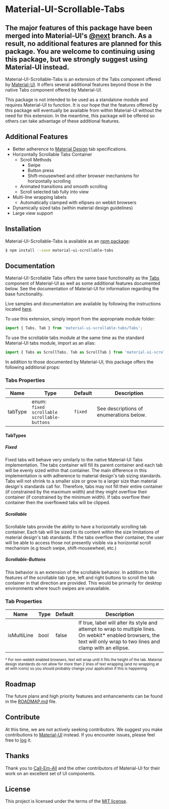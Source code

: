 # Material-UI-Scrollable-Tabs

## The major features of this package have been merged into Material-UI's [@next](https://github.com/callemall/material-ui/tree/next) branch. As a result, no additional features are planned for this package.  You are welcome to continuing using this package, but we strongly suggest using Material-UI instead.

Material-UI-Scrollable-Tabs is an extension of the Tabs component offered by [Material-UI](http://www.material-ui.com/).
It offers several additional features beyond those in the native Tabs component offered by Material-UI.

This package is not intended to be used as a standalone module and requires Material-UI to function.  It is our hope that the
features offered by this package will eventually be available from within Material-UI without the need for this extension.
In the meantime, this package will be offered so others can take advantage of these additional features.

## Additional Features

* Better adherence to [Material Design](https://material.io/guidelines/components/tabs.html#tabs-specs) tab specifications.
* Horizontally Scrollable Tabs Container
  * Scroll Methods
    * Swipe
    * Button press
    * Shift-mousewheel and other browser mechanisms for horizontally scrolling
  * Animated transitions and smooth scrolling
  * Scroll selected tab fully into view
* Multi-line wrapping labels
  * Automatically clamped with ellipses on webkit browsers
* Dynamically sized tabs (within material design guidelines)
* Large view support

## Installation
Material-UI-Scrollable-Tabs is available as an [npm package](https://www.npmjs.com/package/material-ui-scrollable-tabs):

```sh
$ npm install --save material-ui-scrollable-tabs
```

## Documentation
Material-UI-Scrollable Tabs offers the same base functionality as the [Tabs](http://www.material-ui.com/#/components/tabs) component of Material-UI as well as some additional features documented below.  See the documentation of Material-UI for information regarding the base functionality.

Live samples and documentation are available by following the instructions located [here](https://github.com/STORIS/material-ui-scrollable-tabs/blob/master/examples/README.md).

To use this extension, simply import from the appropriate module folder:
```js
import { Tabs, Tab } from 'material-ui-scrollable-tabs/Tabs';
```
To use the scrollable tabs module at the same time as the standard Material-UI tabs module, import as an alias:
```js
import { Tabs as ScrollTabs, Tab as ScrollTab } from 'material-ui-scrollable-tabs/Tabs';
```

In addition to those documented by Material-UI, this package offers the following additional props:

### Tabs Properties
| Name | Type | Default | Description |
| ---- | ---- | ------- | ----------- |
| tabType | enum:<br />`fixed`<br />`scrollable`<br />`scrollable-buttons` | `fixed` | See descriptions of enumerations below. |

#### TabTypes
##### Fixed
Fixed tabs will behave very similarly to the native Material-UI Tabs implementation.  The tabs container will fill its parent container and each tab
will be evenly sized within that container.  The main difference in this implementation is with adherence to material design's tab sizing standards.  Tabs
will not shrink to a smaller size or grow to a larger size than material design's standards call for.  Therefore, tabs may not fill their entire container
(if constrained by the maximum width) and they might overflow their container (if constrained by the minimum width).  If tabs overflow their container then
the overflowed tabs will be clipped.

##### Scrollable
Scrollable tabs provide the ability to have a horizontally scrolling tab container.  Each tab will be sized to its content within the size limitations of
material design's tab standards.  If the tabs overflow their container, the user will be able to access those not presently visible via a horizontal
scroll mechanism (e.g touch swipe, shift-mousewheel, etc.)

##### Scrollable-Buttons
This behavior is an extension of the scrollable behavior.  In addition to the features of the scrollable tab type, left and right buttons to scroll the
tab container in that direction are provided.  This would be primarily for desktop environments where touch swipes are unavailable.

### Tab Properties
| Name | Type | Default | Description |
| ---- | ---- | ------- | ----------- |
| isMultiLine | bool | false | If true, label will alter its style and attempt to wrap to multiple lines.  On webkit* enabled browsers, the text will only wrap to two lines and clamp with an ellipse.

<sub>\* For non-webkit enabled browsers, text will wrap until it fills the height of the tab.  Material design standards do not allow for more than 2 lines of
text wrapping (and no wrapping at all with icons) so you should probably change your application if this is happening.</sub>

## Roadmap

The future plans and high priority features and enhancements can be found
in the [ROADMAP.md](https://github.com/STORIS/material-ui-scrollable-tabs/blob/master/ROADMAP.md) file.

## Contribute

At this time, we are not actively seeking contributors.  We suggest you make contributions to
[Material-UI](https://github.com/callemall/material-ui) instead.  If you encounter issues, please feel free to
[log](https://github.com/STORIS/material-ui-scrollable-tabs/issues/new) it.

## Thanks

Thank you to [Call-Em-All](https://www.call-em-all.com/) and the other contributors of Material-UI for their
work on an excellent set of UI components.

## License
This project is licensed under the terms of the
[MIT license](https://github.com/STORIS/material-ui-scrollable-tabs/blob/master/LICENSE).
